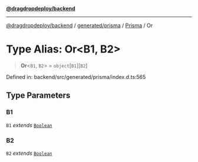 [**@dragdropdeploy/backend**](../../../../../README.md)

***

[@dragdropdeploy/backend](../../../../../README.md) / [generated/prisma](../../../README.md) / [Prisma](../README.md) / Or

# Type Alias: Or\<B1, B2\>

> **Or**\<`B1`, `B2`\> = `object`\[`B1`\]\[`B2`\]

Defined in: backend/src/generated/prisma/index.d.ts:565

## Type Parameters

### B1

`B1` *extends* [`Boolean`](Boolean.md)

### B2

`B2` *extends* [`Boolean`](Boolean.md)
